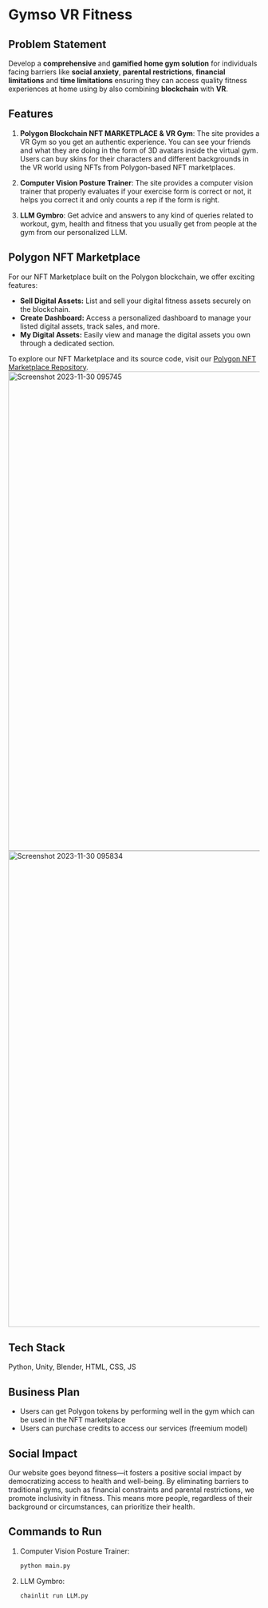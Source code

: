 # Gymso VR Fitness

## Problem Statement
Develop a **comprehensive** and **gamified home gym solution** for individuals facing barriers like **social anxiety**, **parental restrictions**, **financial limitations** and **time limitations** ensuring they can access quality fitness experiences at home using by also combining **blockchain** with **VR**.
## Features
1) **Polygon Blockchain NFT MARKETPLACE & VR Gym**: The site provides a VR Gym so you get an authentic experience. You can see your friends and what they are doing in the form of 3D avatars inside the virtual gym. Users can buy skins for their characters and different backgrounds in the VR world using NFTs from Polygon-based NFT marketplaces.

2) **Computer Vision Posture Trainer**: The site provides a computer vision trainer that properly evaluates if your exercise form is correct or not, it helps you correct it and only counts a rep if the form is right.

3) **LLM Gymbro**: Get advice and answers to any kind of queries related to workout, gym, health and fitness that you usually get from people at the gym from our personalized LLM.
   
## Polygon NFT Marketplace

For our NFT Marketplace built on the Polygon blockchain, we offer exciting features:

- **Sell Digital Assets:** List and sell your digital fitness assets securely on the blockchain.
- **Create Dashboard:** Access a personalized dashboard to manage your listed digital assets, track sales, and more.
- **My Digital Assets:** Easily view and manage the digital assets you own through a dedicated section.

To explore our NFT Marketplace and its source code, visit our [Polygon NFT Marketplace Repository](https://github.com/Cappybara12/POLYGON-NFT-MARKETPLACE).
<img width="959" alt="Screenshot 2023-11-30 095745" src="https://github.com/Cappybara12/POLYGON-NFT-MARKETPLACE/assets/122734275/bdc76de0-9e18-4175-822c-c1d8fb87fe2f">
<img width="953" alt="Screenshot 2023-11-30 095834" src="https://github.com/Cappybara12/POLYGON-NFT-MARKETPLACE/assets/122734275/0d5446db-c294-420d-87fa-b67f29896472">

## Tech Stack
Python, Unity, Blender, HTML, CSS, JS

## Business Plan
- Users can get Polygon tokens by performing well in the gym which can be used in the NFT marketplace 
- Users can purchase credits to access our services (freemium model)

## Social Impact
Our website goes beyond fitness—it fosters a positive social impact by democratizing access to health and well-being. By eliminating barriers to traditional gyms, such as financial constraints and parental restrictions, we promote inclusivity in fitness. This means more people, regardless of their background or circumstances, can prioritize their health. 

## Commands to Run

1) Computer Vision Posture Trainer:

    ```bash
    python main.py
    ```
2) LLM Gymbro:

    ```bash
    chainlit run LLM.py
    ```
